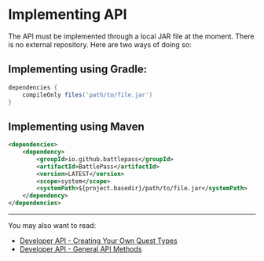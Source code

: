 # Implementing API

The API must be implemented through a local JAR file at the moment. There is no external repository. Here are two ways of doing so:

## Implementing using Gradle:

```gradle
dependencies {
    compileOnly files('path/to/file.jar')
}
```

## Implementing using Maven

```xml
<dependencies>
    <dependency>
        <groupId>io.github.battlepass</groupId>
        <artifactId>BattlePass</artifactId>
        <version>LATEST</version>
        <scope>system</scope>
        <systemPath>${project.basedir}/path/to/file.jar</systemPath>
    </dependency>
</dependencies>
```

---

You may also want to read:

* [Developer API - Creating Your Own Quest Types](developer-api-creating-your-own-quest-types.md)
* [Developer API - General API Methods](developer-api-general-api-methods.md)
